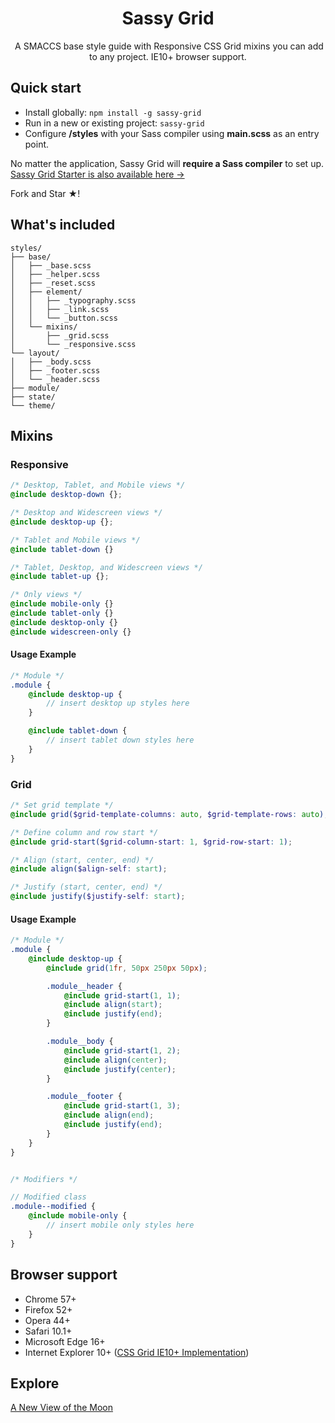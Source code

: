 <h1 align="center">Sassy Grid</h1>
<p align="center">
    ​ A SMACCS base style guide with Responsive CSS Grid mixins you can add to any project. IE10+ browser support.
</p>

## Quick start
* Install globally: `npm install -g sassy-grid`
* Run in a new or existing project: `sassy-grid`
* Configure **/styles** with your Sass compiler using **main.scss** as an entry point.

No matter the application, Sassy Grid will **require a Sass compiler** to set up. [Sassy Grid Starter is also available here ->](https://github.com/seveti/sassy-grid-starter)

Fork and Star &#9733;!

## What's included
```
styles/
├── base/
│   ├── _base.scss
│   ├── _helper.scss
│   ├── _reset.scss
│   ├── element/
│   │   ├── _typography.scss
│   │   ├── _link.scss
│   │   └── _button.scss
│   └── mixins/
│       ├── _grid.scss
│       └── _responsive.scss
└── layout/
│   ├── _body.scss
│   ├── _footer.scss
│   └── _header.scss
├── module/
├── state/
└── theme/
```

## Mixins
### Responsive
```scss
/* Desktop, Tablet, and Mobile views */
@include desktop-down {};

/* Desktop and Widescreen views */
@include desktop-up {};

/* Tablet and Mobile views */
@include tablet-down {}

/* Tablet, Desktop, and Widescreen views */
@include tablet-up {};

/* Only views */
@include mobile-only {}
@include tablet-only {}
@include desktop-only {}
@include widescreen-only {}
```

#### Usage Example
```scss
/* Module */
.module {
    @include desktop-up {
        // insert desktop up styles here
    }

    @include tablet-down {
        // insert tablet down styles here
    }
}
```

### Grid
```scss
/* Set grid template */
@include grid($grid-template-columns: auto, $grid-template-rows: auto);

/* Define column and row start */
@include grid-start($grid-column-start: 1, $grid-row-start: 1);

/* Align (start, center, end) */
@include align($align-self: start);

/* Justify (start, center, end) */
@include justify($justify-self: start);
```

#### Usage Example
```scss
/* Module */
.module {
    @include desktop-up {
        @include grid(1fr, 50px 250px 50px);

        .module__header {
            @include grid-start(1, 1);
            @include align(start);
            @include justify(end);
        }

        .module__body {
            @include grid-start(1, 2);
            @include align(center);
            @include justify(center);
        }

        .module__footer {
            @include grid-start(1, 3);
            @include align(end);
            @include justify(end);
        }
    }
}


/* Modifiers */

// Modified class
.module--modified {
    @include mobile-only {
        // insert mobile only styles here
    }
}
```

## Browser support
* Chrome 57+
* Firefox 52+
* Opera 44+
* Safari 10.1+
* Microsoft Edge 16+
* Internet Explorer 10+ (<a href="https://www.w3.org/TR/2011/WD-css3-grid-layout-20110407/">CSS Grid IE10+ Implementation</a>)

## Explore
[A New View of the Moon](https://www.youtube.com/watch?v=XCrJ3NflOpE)
